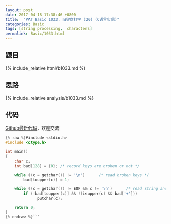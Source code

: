 ```yaml
---
layout: post
date: 2017-04-18 17:38:46 +0800
title:  "PAT Basic 1033. 旧键盘打字 (20) (C语言实现)"
categories: Basic
tags: [string processing,  characters]
permalink: Basic/1033.html
---
```


## 题目

{% include_relative html/b1033.md %}

## 思路

{% include_relative analysis/b1033.md %}

## 代码

[Github最新代码](https://github.com/OliverLew/PAT/blob/master/PATBasic/1033.c)，欢迎交流

```c
{% raw %}#include <stdio.h>
#include <ctype.h>

int main()
{
	char c;
	int bad[128] = {0}; /* record keys are broken or not */

	while ((c = getchar()) != '\n')      /* read broken keys */
		bad[toupper(c)] = 1;

	while ((c = getchar()) != EOF && c != '\n')      /* read string and print */
		if (!bad[toupper(c)] && !(isupper(c) && bad['+']))
			  putchar(c);

	return 0;
}
{% endraw %}```
